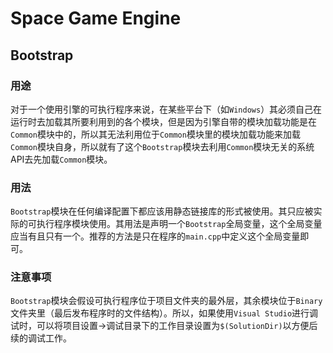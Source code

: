 ﻿# Space Game Engine
## Bootstrap
### 用途
对于一个使用引擎的可执行程序来说，在某些平台下（如`Windows`）其必须自己在运行时去加载其所要利用到的各个模块，但是因为引擎自带的模块加载功能是在`Common`模块中的，所以其无法利用位于`Common`模块里的模块加载功能来加载`Common`模块自身，所以就有了这个`Bootstrap`模块去利用`Common`模块无关的系统API去先加载`Common`模块。
### 用法
`Bootstrap`模块在任何编译配置下都应该用静态链接库的形式被使用。其只应被实际的可执行程序模块使用。其用法是声明一个`Bootstrap`全局变量，这个全局变量应当有且只有一个。推荐的方法是只在程序的`main.cpp`中定义这个全局变量即可。
### 注意事项
`Bootstrap`模块会假设可执行程序位于项目文件夹的最外层，其余模块位于`Binary`文件夹里（最后发布程序时的文件结构）。所以，如果使用`Visual Studio`进行调试时，可以将项目设置->调试目录下的工作目录设置为`$(SolutionDir)`以方便后续的调试工作。